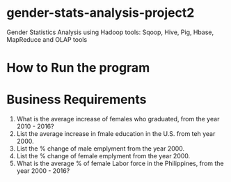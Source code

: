 # gender-stats-analysis-project2
Gender Statistics Analysis using Hadoop tools: Sqoop, Hive, Pig, Hbase, MapReduce and OLAP tools
# How to Run the program

# Business Requirements
1. What is the average increase of females who graduated, from the year 2010 - 2016?
2. List the average increase in fmale education in the U.S. from teh year 2000.
3. List the % change of male emplyment from the year 2000.
4. List the % change of female emplyment from the year 2000.
5. What is the average % of female Labor force in the Philippines, from the year 2000 - 2016?




